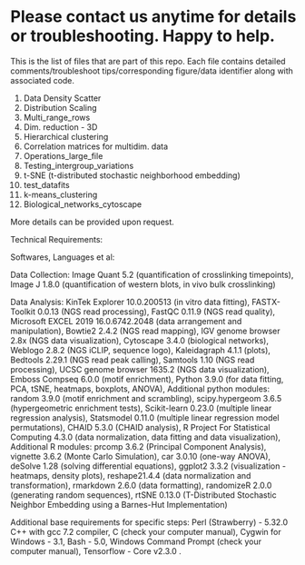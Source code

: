 # Please contact us anytime for details or troubleshooting. Happy to help.



This is the list of files that are part of this repo. Each file contains detailed comments/troubleshoot tips/corresponding figure/data identifier along with associated code.

1. Data Density Scatter
2. Distribution Scaling
3. Multi_range_rows
4. Dim. reduction - 3D
5. Hierarchical clustering
6. Correlation matrices for multidim. data
7. Operations_large_file
8. Testing_intergroup_variations
9. t-SNE (t-distributed stochastic neighborhood embedding)
91. test_datafits
94. k-means_clustering
95. Biological_networks_cytoscape

More details can be provided upon request.

Technical Requirements:

Softwares, Languages et al:

Data Collection: Image Quant 5.2 (quantification of crosslinking timepoints), Image J 1.8.0 (quantification of western blots, in vivo bulk crosslinking)

Data Analysis: KinTek Explorer 10.0.200513 (in vitro data fitting), FASTX-Toolkit 0.0.13 (NGS read processing), FastQC 0.11.9 (NGS read quality),  Microsoft EXCEL 2019 16.0.6742.2048 (data arrangement and manipulation), Bowtie2 2.4.2 (NGS read mapping), IGV genome browser 2.8x (NGS data visualization), Cytoscape 3.4.0 (biological networks), Weblogo 2.8.2 (NGS iCLIP, sequence logo), Kaleidagraph 4.1.1 (plots), Bedtools 2.29.1 (NGS read peak calling), Samtools 1.10 (NGS read processing), UCSC genome browser 1635.2 (NGS data visualization), Emboss Compseq 6.0.0 (motif enrichment), Python 3.9.0 (for data fitting, PCA, tSNE, heatmaps, boxplots, ANOVA), Additional python modules: random 3.9.0  (motif enrichment and scrambling), scipy.hypergeom 3.6.5 (hypergeometric enrichment tests),  Scikit-learn 0.23.0 (multiple linear regression analysis), Statsmodel 0.11.0 (multiple linear regression model permutations), CHAID 5.3.0 (CHAID analysis), R Project For Statistical Computing 4.3.0 (data normalization, data fitting and data visualization), Additional R modules: prcomp 3.6.2 (Principal Component Analysis), vignette 3.6.2 (Monte Carlo Simulation), car 3.0.10 (one-way ANOVA), deSolve 1.28 (solving differential equations), ggplot2 3.3.2 (visualization - heatmaps, density plots), reshape21.4.4 (data normalization and transformation), rmarkdown 2.6.0 (data formatting), randomizeR 2.0.0 (generating random sequences), rtSNE 0.13.0 (T-Distributed Stochastic Neighbor Embedding using a Barnes-Hut Implementation)

Additional base requirements for specific steps: Perl (Strawberry) - 5.32.0
C++ with gcc 7.2 compiler, C (check your computer manual), Cygwin for Windows - 3.1, Bash - 5.0, Windows Command Prompt (check your computer manual), Tensorflow - Core v2.3.0
.
